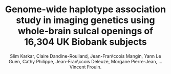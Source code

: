 ---
author: Slim Karkar, Claire Dandine-Roulland, Jean-Fran\ccois Mangin, Yann Le Guen, Cathy Philippe, Jean-Fran\ccois Deleuze, Morgane Pierre-Jean, ... Vincent Frouin.
title: Genome-wide haplotype association study in imaging genetics using whole-brain sulcal openings of 16,304 UK Biobank subjects
journal: bioRxiv
year: 2020
type: article
doi: 10.1101/2020.08.26.267617
team: yes
pages: 2020.08.26.267617
---